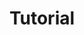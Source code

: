 ---
credit:
- Thomas Quig
- Joseph Ravichandran
featured: false
location: Zoom
recording: 'https://youtu.be/hFbiZy9B2NM'
slides: tutorial.pdf
tags:
- welcome
- setup
- wsl
- docker
- shell
- terminal
- in-depth
time_close: ''
time_start: 2020-09-17T18:00:00.000000-05:00
title: Tutorial
week_number: 3
---